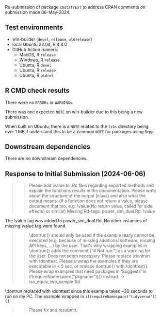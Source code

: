 Re-submission of package `cmstatrExt` to address CRAN comments on submission
made 06-May-2024.

## Test environments
- win-builder (`devel`, `release`, `oldrelease`)
- local Ubuntu 22.04, R 4.4.0
- GitHub Action runners:
  - MacOS, R `release`
  - Windows, R `release`
  - Ubuntu, R `devel`
  - Ubuntu, R `release`
  - Ubuntu, R `oldrel`

## R CMD check results
There were no `ERRORs` or `WARNINGs`.

There was one expected `NOTE` on win-builder due to this being a new submission.

When built on Ubuntu, there is a `NOTE` related to the `libs` directory being
over 1 MB. I understand this to be a common `NOTE` for packages using `Rcpp`.

## Downstream dependencies
There are no downstream dependencies.

## Response to Initial Submission (2024-06-06)


>> Please add \value to .Rd files regarding exported methods and explain 
>> the functions results in the documentation. Please write about the 
>> structure of the output (class) and also what the output means. (If a 
>> function does not return a value, please document that too, e.g. 
>> \value{No return value, called for side effects} or similar)
>> Missing Rd-tags:
>>      power_sim_dual.Rd: \value

The \value tag was added to power_sim_dual.Rd. No other instances of missing
\value tag were found.

>> \dontrun{} should only be used if the example really cannot be executed 
>> (e.g. because of missing additional software, missing API keys, ...) by 
>> the user. That's why wrapping examples in \dontrun{} adds the comment 
>> ("# Not run:") as a warning for the user. Does not seem necessary. 
>> Please replace \dontrun with \donttest.
>> Please unwrap the examples if they are executable in < 5 sec, or replace 
>> dontrun{} with \donttest{}.
>> Please wrap examples that need packages in ‘Suggests’ in 
>> if(requireNamespace("pkgname")){} instead.
>> -> iso_equiv_two_sample.Rd

\dontrun replaced with \donttest since this example takes ~30 seconds to run
on my PC. The example wrapped in `if(requireNamespace("tidyverse")){}`

>> Please fix and resubmit.
